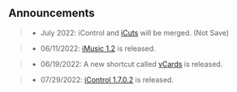 ## Announcements

> - July 2022:
iControl and [iCuts](https://routinehub.co/shortcut/11364/) will be merged.
(Not Save)

> - 06/11/2022:
[iMusic 1.2](https://routinehub.co/shortcut/12160) is released.

> - 06/19/2022:
A new shortcut called [vCards](https://routinehub.co/shortcut/12311/) is released.

> - 07/29/2022:
[iControl 1.7.0.2](https://routinehub.co/shortcut/10743/) is released.
